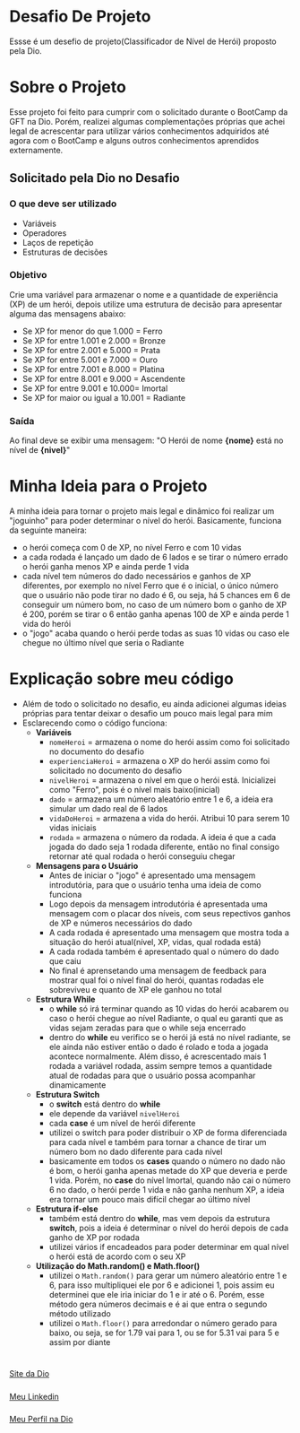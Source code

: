 # Desafio De Projeto
Essse é um desefio de projeto(Classificador de Nível de Herói) proposto pela Dio.

# Sobre o Projeto
Esse projeto foi feito para cumprir com o solicitado durante o BootCamp da GFT na Dio. Porém, realizei algumas complementações próprias que achei legal de acrescentar para utilizar vários conhecimentos adquiridos até agora com o BootCamp e alguns outros conhecimentos aprendidos externamente.

## Solicitado pela Dio no Desafio
### O que deve ser utilizado
- Variáveis
- Operadores
- Laços de repetição
- Estruturas de decisões
### Objetivo
Crie uma variável para armazenar o nome e a quantidade de experiência (XP) de um herói, depois utilize uma estrutura de decisão para apresentar alguma das mensagens abaixo:
- Se XP for menor do que 1.000 = Ferro
- Se XP for entre 1.001 e 2.000 = Bronze
- Se XP for entre 2.001 e 5.000 = Prata
- Se XP for entre 5.001 e 7.000 = Ouro
- Se XP for entre 7.001 e 8.000 = Platina
- Se XP for entre 8.001 e 9.000 = Ascendente
- Se XP for entre 9.001 e 10.000= Imortal
- Se XP for maior ou igual a 10.001 = Radiante
### Saída
Ao final deve se exibir uma mensagem: "O Herói de nome **{nome}** está no nível de **{nivel}**"

# Minha Ideia para o Projeto
A minha ideia para tornar o projeto mais legal e dinâmico foi realizar um "joguinho" para poder determinar o nível do herói. 
Basicamente, funciona da seguinte maneira: 
- o herói começa com 0 de XP, no nível Ferro e com 10 vidas
- a cada rodada é lançado um dado de 6 lados e se tirar o número errado o herói ganha menos XP e ainda perde 1 vida
- cada nível tem números do dado necessários e ganhos de XP diferentes, por exemplo no nível Ferro que é o inicial, o único número que o usuário não pode tirar no dado é 6, ou seja, há 5 chances em 6 de conseguir um número bom, no caso de um número bom o ganho de XP é 200, porém se tirar o 6 então ganha apenas 100 de XP e ainda perde 1 vida do herói
- o "jogo" acaba quando o herói perde todas as suas 10 vidas ou caso ele chegue no último nível que seria o Radiante

# Explicação sobre meu código
- Além de todo o solicitado no desafio, eu ainda adicionei algumas ideias próprias para tentar deixar o desafio um pouco mais legal para mim
- Esclarecendo como o código funciona:
    - **Variáveis**
        - ```nomeHeroi``` = armazena o nome do herói assim como foi solicitado no documento do desafio
        - ```experienciaHeroi``` = armazena o XP do herói assim como foi solicitado no documento do desafio
        - ```nivelHeroi``` = armazena o nível em que o herói está. Inicializei como "Ferro", pois é o nível mais baixo(inicial)
        - ```dado``` = armazena um número aleatório entre 1 e 6, a ideia era simular um dado real de 6 lados
        - ```vidaDoHeroi``` = armazena a vida do herói. Atribui 10 para serem 10 vidas iniciais
        - ```rodada``` = armazena o número da rodada. A ideia é que a cada jogada do dado seja 1 rodada diferente, então no final consigo retornar até qual rodada o herói conseguiu chegar
    - **Mensagens para o Usuário**
        - Antes de iniciar o "jogo" é apresentado uma mensagem introdutória, para que o usuário tenha uma ideia de como funciona
        - Logo depois da mensagem introdutória é apresentada uma mensagem com o placar dos níveis, com seus repectivos ganhos de XP e números necessários do dado
        - A cada rodada é apresentado uma mensagem que mostra toda a situação do herói atual(nível, XP, vidas, qual rodada está)
        - A cada rodada também é apresentado qual o número do dado que caiu
        - No final é aprensetando uma mensagem de feedback para mostrar qual foi o nível final do herói, quantas rodadas ele sobreviveu e quanto de XP ele ganhou no total
    - **Estrutura While**
        - o __while__ só irá terminar quando as 10 vidas do herói acabarem ou caso o herói chegue ao nível Radiante, o qual eu garanti que as vidas sejam zeradas para que o while seja encerrado
        - dentro do __while__ eu verifico se o herói já está no nível radiante, se ele ainda não estiver então o dado é rolado e toda a jogada acontece normalmente. Além disso, é acrescentado mais 1 rodada a variável rodada, assim sempre temos a quantidade atual de rodadas para que o usuário possa acompanhar dinamicamente
    - **Estrutura Switch**
        - o __switch__ está dentro do __while__
        - ele depende da variável ```nivelHeroi```
        - cada __case__ é um nível de herói diferente
        - utilizei o switch para poder distribuir o XP de forma diferenciada para cada nível e também para tornar a chance de tirar um número bom no dado diferente para cada nível
        - basicamente em todos os __cases__ quando o número no dado não é bom, o herói ganha apenas metade do XP que deveria e perde 1 vida. Porém, no __case__ do nível Imortal, quando não cai o número 6 no dado, o herói perde 1 vida e não ganha nenhum XP, a ideia era tornar um pouco mais difícil chegar ao último nível
    - **Estrutura if-else**
        - também está dentro do __while__, mas vem depois da estrutura __switch__, pois a ideia é determinar o nível do herói depois de cada ganho de XP por rodada
        - utilizei vários if encadeados para poder determinar em qual nível o herói está de acordo com o seu XP
    - **Utilização do Math.random() e Math.floor()**
        - utilizei o ```Math.random()``` para gerar um número aleatório entre 1 e 6, para isso multipliquei ele por 6 e adicionei 1, pois assim eu determinei que ele iria iniciar do 1 e ir até o 6. Porém, esse método gera números decimais e é ai que entra o segundo método utilizado
        - utilizei o ```Math.floor()``` para arredondar o número gerado para baixo, ou seja, se for 1.79 vai para 1, ou se for 5.31 vai para 5 e assim por diante

#
[Site da Dio](https://www.dio.me/)
#####
[Meu Linkedin](www.linkedin.com/in/maria-luiza-abrami-617bab330)
#####
[Meu Perfil na Dio](https://www.dio.me/users/marialuizaabrami)